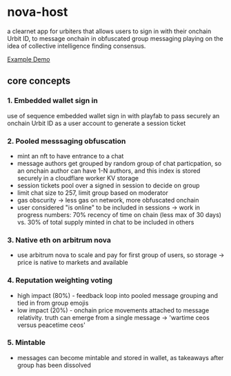 # nova-host
a clearnet app for urbiters that allows users to sign in with their onchain Urbit ID, to message onchain in obfuscated group messaging playing on the idea of collective intelligence finding consensus. 

[Example Demo](https://www.loom.com/share/b84518357ca24188b858a4abe2703418)

## core concepts

### 1. Embedded wallet sign in
use of sequence embedded wallet sign in with playfab to pass securely an onchain Urbit ID as a user account to generate a session ticket

### 2. Pooled messsaging obfuscation
- mint an nft to have entrance to a chat
- message authors get grouped by random group of chat particpation, so an onchain author can have 1-N authors, and this index is stored securely in a cloudflare worker KV storage
- session tickets pool over a signed in session to decide on group
- limit chat size to 257, limit group based on moderator
- gas obscurity -> less gas on network, more obfuscated onchain
- user considered "is online" to be included in sessions -> work in progress numbers: 70% recency of time on chain (less max of 30 days) vs. 30% of total supply minted in chat to be included in others

### 3. Native eth on arbitrum nova
- use arbitrum nova to scale and pay for first group of users, so storage -> price is native to markets and available

### 4. Reputation weighting voting
- high impact (80%) - feedback loop into pooled message grouping and tied in from group emojis
- low impact (20%) - onchain price movements attached to message relativity. truth can emerge from a single message -> 'wartime ceos versus peacetime ceos'

### 5. Mintable
- messages can become mintable and stored in wallet, as takeaways after group has been dissolved
